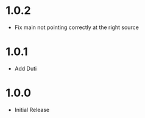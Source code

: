# 1.0.2

* Fix main not pointing correctly at the right source

# 1.0.1

* Add Duti

# 1.0.0

* Initial Release
